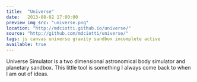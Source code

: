 ```yaml
---
title:  "Universe"
date:   2013-08-02 17:00:00
preview_img_src: "universe.png"
location: "http://mdciotti.github.io/universe/"
source: "http://github.com/mdciotti/universe/"
tags: js canvas universe gravity sandbox incomplete active
available: true
---
```


Universe Simulator is a two dimensional astronomical body simulator and planetary sandbox. This little tool is something I always come back to when I am out of ideas.
